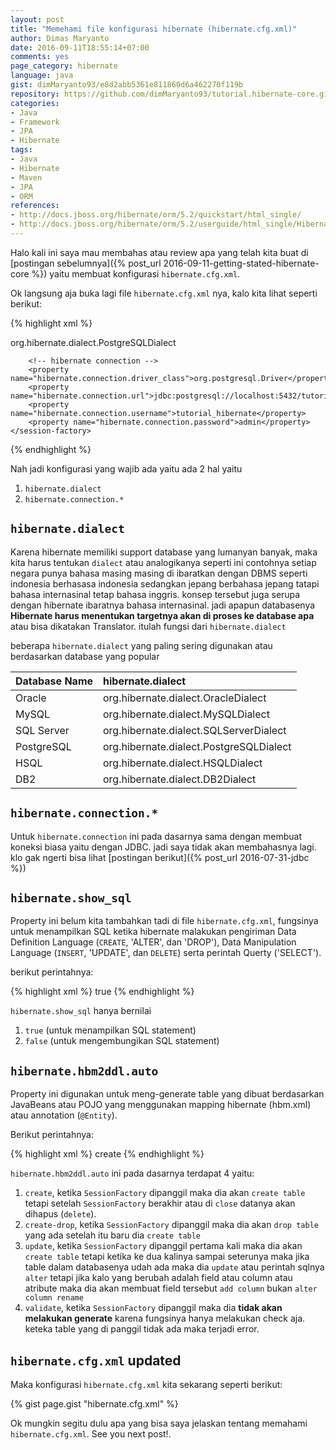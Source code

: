```yaml
---
layout: post
title: "Memehami file konfigurasi hibernate (hibernate.cfg.xml)"
author: Dimas Maryanto
date: 2016-09-11T18:55:14+07:00
comments: yes
page_category: hibernate
language: java
gist: dimMaryanto93/e8d2abb5361e811860d6a462270f119b
repository: https://github.com/dimMaryanto93/tutorial.hibernate-core.git
categories:
- Java
- Framework
- JPA
- Hibernate
tags:
- Java
- Hibernate
- Maven
- JPA
- ORM
references:
- http://docs.jboss.org/hibernate/orm/5.2/quickstart/html_single/
- http://docs.jboss.org/hibernate/orm/5.2/userguide/html_single/Hibernate_User_Guide.html
---
```


Halo kali ini saya mau membahas atau review apa yang telah kita buat di [postingan sebelumnya]({% post_url 2016-09-11-getting-stated-hibernate-core %}) yaitu membuat konfigurasi `hibernate.cfg.xml`.

<!--more-->

Ok langsung aja buka lagi file `hibernate.cfg.xml` nya, kalo kita lihat seperti berikut:

{% highlight xml %}
<?xml version="1.0" encoding="UTF-8"?>
<!DOCTYPE hibernate-configuration PUBLIC "-//Hibernate/Hibernate Configuration DTD 3.0//EN" "http://hibernate.sourceforge.net/hibernate-configuration-3.0.dtd">
<hibernate-configuration>
    <session-factory>
        <!-- hibernate dialect  -->
        <property name="hibernate.dialect">org.hibernate.dialect.PostgreSQLDialect</property>

        <!-- hibernate connection -->
        <property name="hibernate.connection.driver_class">org.postgresql.Driver</property>
        <property name="hibernate.connection.url">jdbc:postgresql://localhost:5432/tutorial_hibernate</property>
        <property name="hibernate.connection.username">tutorial_hibernate</property>
        <property name="hibernate.connection.password">admin</property>
    </session-factory>
</hibernate-configuration>
{% endhighlight %}

Nah jadi konfigurasi yang wajib ada yaitu ada 2 hal yaitu

1. `hibernate.dialect`
2. `hibernate.connection.*`

## `hibernate.dialect`

Karena hibernate memiliki support database yang lumanyan banyak, maka kita harus tentukan `dialect` atau analogikanya seperti ini contohnya setiap negara punya bahasa masing masing di ibaratkan dengan DBMS seperti indonesia berhasasa indonesia sedangkan jepang berbahasa jepang tatapi bahasa internasinal tetap bahasa inggris. konsep tersebut juga serupa dengan hibernate ibaratnya bahasa internasinal. jadi apapun databasenya **Hibernate harus menentukan targetnya akan di proses ke database apa** atau bisa dikatakan Translator. itulah fungsi dari `hibernate.dialect`

beberapa `hibernate.dialect` yang paling sering digunakan atau berdasarkan database yang popular

| Database Name   | hibernate.dialect |
| :-------------  | :------------- |
| Oracle |  	org.hibernate.dialect.OracleDialect |
| MySQL | org.hibernate.dialect.MySQLDialect |
| SQL Server | org.hibernate.dialect.SQLServerDialect |
| PostgreSQL | org.hibernate.dialect.PostgreSQLDialect |
| HSQL | org.hibernate.dialect.HSQLDialect |
| DB2 | org.hibernate.dialect.DB2Dialect |

## `hibernate.connection.*`

Untuk `hibernate.connection` ini pada dasarnya sama dengan membuat koneksi biasa yaitu dengan JDBC. jadi saya tidak akan membahasnya lagi. klo gak ngerti bisa lihat [postingan berikut]({% post_url 2016-07-31-jdbc %})

## `hibernate.show_sql`

Property ini belum kita tambahkan tadi di file `hibernate.cfg.xml`, fungsinya untuk menampilkan SQL ketika hibernate malakukan pengiriman Data Definition Language (`CREATE`, 'ALTER', dan 'DROP'), Data Manipulation Language (`INSERT`, 'UPDATE', dan `DELETE`) serta perintah Querty ('SELECT').

berikut perintahnya:

{% highlight xml %}
<property name="hibernate.show_sql">true</property>
{% endhighlight %}

`hibernate.show_sql` hanya bernilai
1. `true` (untuk menampilkan SQL statement)
2. `false` (untuk mengembungikan SQL statement)

## `hibernate.hbm2ddl.auto`

Property ini digunakan untuk meng-generate table yang dibuat berdasarkan JavaBeans atau POJO yang menggunakan mapping hibernate (hbm.xml) atau annotation (`@Entity`).

Berikut perintahnya:

{% highlight xml %}
<property name="hibernate.hbm2ddl.auto">create</property>
{% endhighlight %}

`hibernate.hbm2ddl.auto` ini pada dasarnya terdapat 4 yaitu:

1. `create`, ketika `SessionFactory` dipanggil maka dia akan `create table` tetapi setelah `SessionFactory` berakhir atau di `close` datanya akan dihapus (`delete`).
2. `create-drop`, ketika `SessionFactory` dipanggil maka dia akan `drop table` yang ada setelah itu baru dia `create table`
3. `update`, ketika `SessionFactory` dipanggil pertama kali maka dia akan `create table` tetapi ketika ke dua kalinya sampai seterunya maka jika table dalam databasenya udah ada maka dia `update` atau perintah sqlnya `alter` tetapi jika kalo yang berubah adalah field atau column atau atribute maka dia akan membuat field tersebut `add column` bukan `alter column rename`
4. `validate`, ketika `SessionFactory` dipanggil maka dia **tidak akan melakukan generate** karena fungsinya hanya melakukan check aja. keteka table yang di panggil tidak ada maka terjadi error.

## `hibernate.cfg.xml` updated

Maka konfigurasi `hibernate.cfg.xml` kita sekarang seperti berikut:

{% gist page.gist "hibernate.cfg.xml" %}

Ok mungkin segitu dulu apa yang bisa saya jelaskan tentang memahami `hibernate.cfg.xml`. See you next post!.
